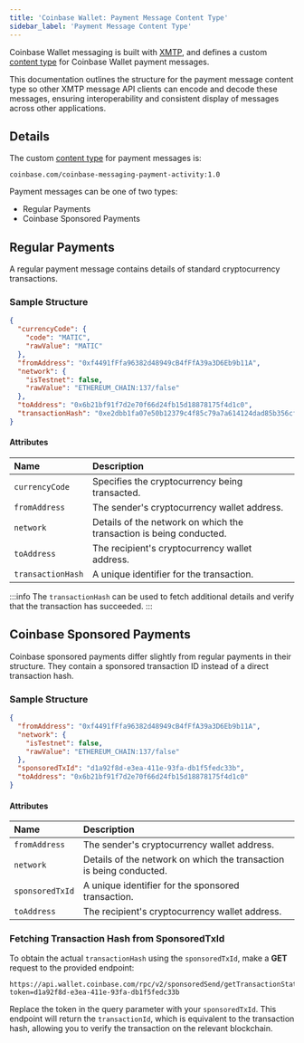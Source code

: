 ```yaml
---
title: 'Coinbase Wallet: Payment Message Content Type'
sidebar_label: 'Payment Message Content Type'
---
```


Coinbase Wallet messaging is built with [XMTP](https://xmtp.org/), and defines a custom [content type](https://xmtp.org/docs/content-types/introduction) for Coinbase Wallet payment messages.

This documentation outlines the structure for the payment message content type so other XMTP message API clients can encode and decode these messages, ensuring interoperability and consistent display of messages across other applications.

## Details

The custom [content type](https://xmtp.org/docs/content-types/introduction) for payment messages is:

`coinbase.com/coinbase-messaging-payment-activity:1.0`

Payment messages can be one of two types:

- Regular Payments
- Coinbase Sponsored Payments

## Regular Payments

A regular payment message contains details of standard cryptocurrency transactions.

### Sample Structure

```json
{
  "currencyCode": {
    "code": "MATIC",
    "rawValue": "MATIC"
  },
  "fromAddress": "0xf4491fFfa96382d48949cB4fFfA39a3D6Eb9b11A",
  "network": {
    "isTestnet": false,
    "rawValue": "ETHEREUM_CHAIN:137/false"
  },
  "toAddress": "0x6b21bf91f7d2e70f66d24fb15d18878175f4d1c0",
  "transactionHash": "0xe2dbb1fa07e50b12379c4f85c79a7a614124dad85b356cfb36fecba378f781b5"
}
```

#### Attributes

| Name              | Description                                                         |
| :---------------- | :------------------------------------------------------------------ |
| `currencyCode`    | Specifies the cryptocurrency being transacted.                      |
| `fromAddress`     | The sender's cryptocurrency wallet address.                         |
| `network`         | Details of the network on which the transaction is being conducted. |
| `toAddress`       | The recipient's cryptocurrency wallet address.                      |
| `transactionHash` | A unique identifier for the transaction.                            |

:::info
The `transactionHash` can be used to fetch additional details and verify that the transaction has succeeded.
:::

## Coinbase Sponsored Payments

Coinbase sponsored payments differ slightly from regular payments in their structure. They contain a sponsored transaction ID instead of a direct transaction hash.

### Sample Structure

```json
{
  "fromAddress": "0xf4491fFfa96382d48949cB4fFfA39a3D6Eb9b11A",
  "network": {
    "isTestnet": false,
    "rawValue": "ETHEREUM_CHAIN:137/false"
  },
  "sponsoredTxId": "d1a92f8d-e3ea-411e-93fa-db1f5fedc33b",
  "toAddress": "0x6b21bf91f7d2e70f66d24fb15d18878175f4d1c0"
}
```

#### Attributes

| Name            | Description                                                         |
| :-------------- | :------------------------------------------------------------------ |
| `fromAddress`   | The sender's cryptocurrency wallet address.                         |
| `network`       | Details of the network on which the transaction is being conducted. |
| `sponsoredTxId` | A unique identifier for the sponsored transaction.                  |
| `toAddress`     | The recipient's cryptocurrency wallet address.                      |

### Fetching Transaction Hash from SponsoredTxId

To obtain the actual `transactionHash` using the `sponsoredTxId`, make a **GET** request to the provided endpoint:

```
https://api.wallet.coinbase.com/rpc/v2/sponsoredSend/getTransactionStatus?token=d1a92f8d-e3ea-411e-93fa-db1f5fedc33b
```

Replace the token in the query parameter with your `sponsoredTxId`. This endpoint will return the `transactionId`, which is equivalent to the transaction hash, allowing you to verify the transaction on the relevant blockchain.
